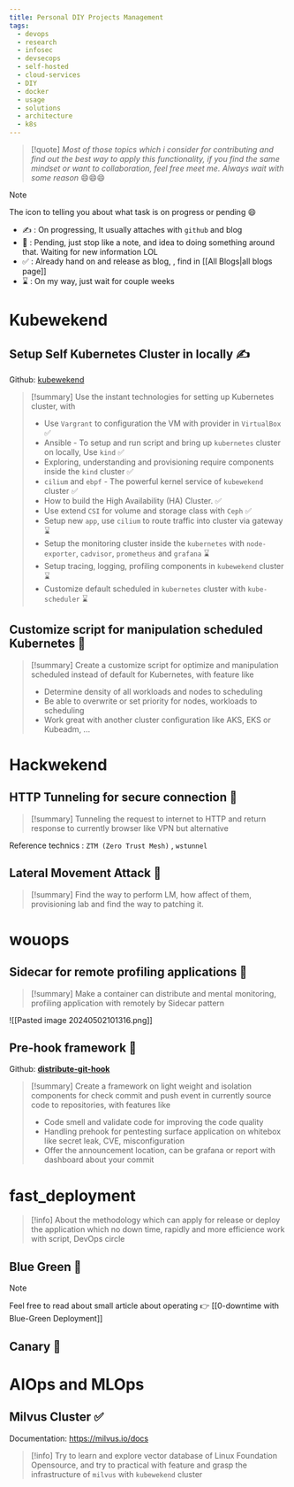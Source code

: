```yaml
---
title: Personal DIY Projects Management
tags:
  - devops
  - research
  - infosec
  - devsecops
  - self-hosted
  - cloud-services
  - DIY
  - docker
  - usage
  - solutions
  - architecture
  - k8s
---
```

>[!quote]
>*Most of those topics which i consider for contributing and find out the best way to apply this functionality, if you find the same mindset or want to collaboration, feel free meet me. Always wait with some reason* 😄😄😄

>[!note]
>The icon to telling you about what task is on progress or pending 😄
>
>- ✍ : On progressing, It usually attaches with `github` and blog
>- 🚧 : Pending, just stop like a note, and idea to doing something around that. Waiting for new information LOL
>- ✅ : Already hand on and release as blog, , find in [[All Blogs|all blogs page]]
>- ⌛ : On my way, just wait for couple weeks

# Kubewekend
## Setup Self Kubernetes Cluster in locally ✍

Github: [kubewekend](https://github.com/Xeus-Territory/kubewekend)

>[!summary]
>Use the instant technologies for setting up Kubernetes cluster, with
>- Use `Vargrant` to configuration the VM with provider in `VirtualBox` ✅
>- Ansible - To setup and run script and bring up `kubernetes` cluster on locally, Use `kind` ✅
>- Exploring, understanding and provisioning require components inside the `kind` cluster ✅
>- `cilium` and `ebpf` - The powerful kernel service of `kubewekend` cluster ✅
>- How to build the High Availability (HA) Cluster.  ✅
>- Use extend `CSI` for volume and storage class with `Ceph` ✅
>- Setup new `app`, use `cilium` to route traffic into cluster via gateway ⌛
>- Setup the monitoring cluster inside the `kubernetes` with `node-exporter`, `cadvisor`, `prometheus` and `grafana` ⌛
>- Setup tracing, logging, profiling components in `kubewekend` cluster ⌛
>- Customize default scheduled in `kubernetes` cluster with `kube-scheduler` ⌛

## Customize script for manipulation scheduled Kubernetes 🚧

>[!summary]
>Create a customize script for optimize and manipulation scheduled instead of default for Kubernetes, with feature like
>- Determine density of all workloads and nodes to scheduling
>- Be able to overwrite or set priority for nodes, workloads to scheduling
>- Work great with another cluster configuration like AKS, EKS or Kubeadm, ...

# Hackwekend

## HTTP Tunneling for secure connection 🚧

>[!summary]
>Tunneling the request to internet to HTTP and return response to currently browser like VPN but alternative

Reference technics : `ZTM (Zero Trust Mesh)` , `wstunnel`

## Lateral Movement Attack 🚧

>[!summary]
>Find the way to perform LM, how affect of them, provisioning lab and find the way to patching it.

# wouops
## Sidecar for remote profiling applications 🚧

>[!summary]
>Make a container can distribute and mental monitoring, profiling application with remotely by Sidecar pattern

![[Pasted image 20240502101316.png]]

## Pre-hook framework 🚧

Github: **[distribute-git-hook](https://github.com/wouops/distribute-git-hook)**

>[!summary]
>Create a framework on light weight and isolation components for check commit and push event in currently source code to repositories, with features like
>- Code smell and validate code for improving the code quality
>- Handling prehook for pentesting surface application on whitebox like secret leak, CVE, misconfiguration
>- Offer the announcement location, can be grafana or report with dashboard about your commit

# fast_deployment

>[!info]
>About the methodology which can apply for release or deploy the application which no down time, rapidly and more efficience work with script, DevOps circle

## Blue Green 🚧

>[!note]
>Feel free to read about small article about operating 👉 [[0-downtime with Blue-Green Deployment]]
## Canary 🚧

# AIOps and MLOps

## Milvus Cluster ✅

Documentation: https://milvus.io/docs

>[!info]
>Try to learn and explore vector database of Linux Foundation Opensource, and try to practical with feature and grasp the infrastructure of `milvus` with `kubewekend` cluster

